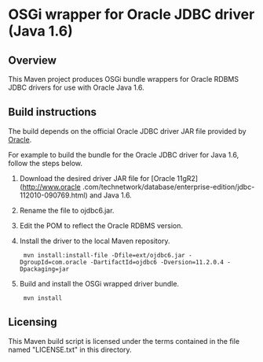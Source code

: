 OSGi wrapper for Oracle JDBC driver (Java 1.6)
==============================================

Overview
--------

This Maven project produces OSGi bundle wrappers for Oracle RDBMS JDBC drivers for use with Oracle Java 1.6.

Build instructions
------------------

The build depends on the official Oracle JDBC driver JAR file provided by [Oracle](http://www.oracle.com/technetwork/database/database-technologies/express-edition/overview/index.html). 

For example to build the bundle for the Oracle JDBC driver for Java 1.6, follow the steps below.

1. Download the desired driver JAR file for [Oracle 11gR2](http://www.oracle
.com/technetwork/database/enterprise-edition/jdbc-112010-090769.html) and Java 1.6.
2. Rename the file to ojdbc6.jar.
3. Edit the POM to reflect the Oracle RDBMS version.
4. Install the driver to the local Maven repository.

        mvn install:install-file -Dfile=ext/ojdbc6.jar -DgroupId=com.oracle -DartifactId=ojdbc6 -Dversion=11.2.0.4 -Dpackaging=jar

5. Build and install the OSGi wrapped driver bundle.

        mvn install

Licensing
---------

This Maven build script is licensed under the terms contained in the file named "LICENSE.txt" in this directory.
